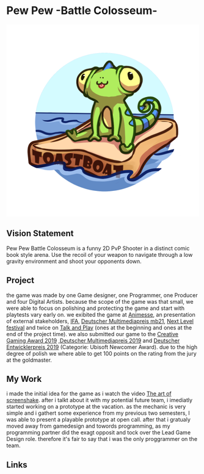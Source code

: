 # Pew Pew -Battle Colosseum-

![LOGO](res/Toastboat.png)

## Vision Statement

Pew Pew Battle Colosseum is a funny 2D PvP Shooter in a distinct comic book style arena. Use the recoil of your weapon to navigate through a low gravity environment and shoot your opponents down.

## Project

the game was made by one Game designer, one Programmer, one Producer and four Digital Artists. because the scope of the game was that small, we were able to focus on polishing and protecting the game and start with playtests vary early on. we exibited the game at [Animesse](https://www.animemesse.de/), an presentation of external stakeholders, [IFA](https://www.ifa-berlin.com/de/), [Deutscher Multimediapreis mb21](https://www.mb21.de/), [Next Level festival](https://www.next-level.org/) and twice on [Talk and Play](https://berlingamescene.com/talkandplay/) (ones at the beginning and ones at the end of the project time). we also submitted our game to the [Creative Gaming Award 2019](https://playfestival.de/play19/category/award/) ,[Deutscher Multimediapreis 2019](https://www.mb21.de/) and [Deutscher Entwicklerpreis 2019](https://www.deutscherentwicklerpreis.de/macht-mit-beim-ubisoft-blue-byte-newcomer-award-studierende/) (Categorie: Ubisoft Newcomer Award). due to the high degree of polish we where able to get 100 points on the rating from the jury at the goldmaster.

## My Work

i made the initial idea for the game as i watch the video [The art of screenshake](https://youtu.be/AJdEqssNZ-U?t=1029). after i talkt about it with my potential future team, i imediatly started working on a prototype at the vacation. as the mechanic is very simple and i gathert some experience from my previous two semesters, I was able to present a playable prototype at open call. after that i gratualy moved away from gamedesign and towords programming, as my programming partner did the exagt opposit and tock over the Lead Game Design role. therefore it's fair to say that i was the only proggrammer on the team.

## Links


